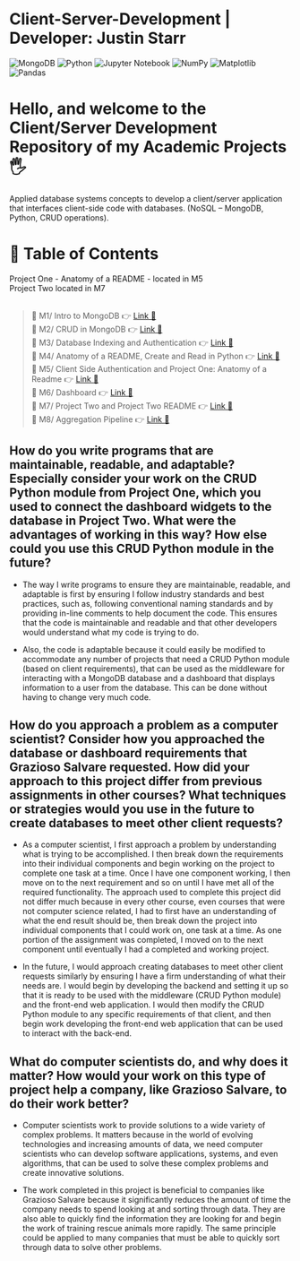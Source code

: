 # Client-Server-Development | Developer: Justin Starr

![MongoDB](https://img.shields.io/badge/MongoDB-%234ea94b.svg?style=for-the-badge&logo=mongodb&logoColor=white)
![Python](https://img.shields.io/badge/python-3670A0?style=for-the-badge&logo=python&logoColor=ffdd54)
![Jupyter Notebook](https://img.shields.io/badge/jupyter-%23FA0F00.svg?style=for-the-badge&logo=jupyter&logoColor=white)
![NumPy](https://img.shields.io/badge/numpy-%23013243.svg?style=for-the-badge&logo=numpy&logoColor=white)
![Matplotlib](https://img.shields.io/badge/Matplotlib-%23ffffff.svg?style=for-the-badge&logo=Matplotlib&logoColor=black)
![Pandas](https://img.shields.io/badge/pandas-%23150458.svg?style=for-the-badge&logo=pandas&logoColor=white)

# Hello, and welcome to the Client/Server Development Repository of my Academic Projects🖐️

Applied database systems concepts to develop a client/server application that interfaces client-side code with databases. (NoSQL – MongoDB, Python, CRUD operations).

# 📖 Table of Contents

Project One - Anatomy of a README - located in M5 <br>
Project Two located in M7<br><br>

> 📌 M1/ Intro to MongoDB 👉 [Link 🔗](https://www.github.com/JustinStarrSNHU/Client-Server-Development/tree/main/M1)<br>
📌 M2/ CRUD in MongoDB 👉 [Link 🔗](https://www.github.com/JustinStarrSNHU/Client-Server-Development/tree/main/M2)<br>
📌 M3/ Database Indexing and Authentication 👉 [Link 🔗](https://www.github.com/JustinStarrSNHU/Client-Server-Development/tree/main/M3)<br>
📌 M4/ Anatomy of a README, Create and Read in Python 👉 [Link 🔗](https://www.github.com/JustinStarrSNHU/Client-Server-Development/tree/main/M4)<br>
📌 M5/ Client Side Authentication and Project One: Anatomy of a Readme 👉 [Link 🔗](https://www.github.com/JustinStarrSNHU/Client-Server-Development/tree/main/M5)<br>
📌 M6/ Dashboard 👉 [Link 🔗](https://www.github.com/JustinStarrSNHU/Client-Server-Development/tree/main/M6)<br>
📌 M7/ Project Two and Project Two README 👉 [Link 🔗](https://www.github.com/JustinStarrSNHU/Client-Server-Development/tree/main/M7)<br>
📌 M8/ Aggregation Pipeline 👉 [Link 🔗](https://www.github.com/JustinStarrSNHU/Client-Server-Development/tree/main/M8)<br>

## How do you write programs that are maintainable, readable, and adaptable? Especially consider your work on the CRUD Python module from Project One, which you used to connect the dashboard widgets to the database in Project Two. What were the advantages of working in this way? How else could you use this CRUD Python module in the future?

- The way I write programs to ensure they are maintainable, readable, and adaptable is first by ensuring I follow industry standards and best practices, such as, following conventional naming standards and by providing in-line comments to help document the code. This ensures that the code is maintainable and readable and that other developers would understand what my code is trying to do.
  
- Also, the code is adaptable because it could easily be modified to accommodate any number of projects that need a CRUD Python module (based on client requirements), that can be used as the middleware for interacting with a MongoDB database and a dashboard that displays information to a user from the database. This can be done without having to change very much code.

## How do you approach a problem as a computer scientist? Consider how you approached the database or dashboard requirements that Grazioso Salvare requested. How did your approach to this project differ from previous assignments in other courses? What techniques or strategies would you use in the future to create databases to meet other client requests?

- As a computer scientist, I first approach a problem by understanding what is trying to be accomplished. I then break down the requirements into their individual components and begin working on the project to complete one task at a time. Once I have one component working, I then move on to the next requirement and so on until I have met all of the required functionality. The approach used to complete this project did not differ much because in every other course, even courses that were not computer science related, I had to first have an understanding of what the end result should be, then break down the project into individual components that I could work on, one task at a time. As one portion of the assignment was completed, I moved on to the next component until eventually I had a completed and working project.

- In the future, I would approach creating databases to meet other client requests similarly by ensuring I have a firm understanding of what their needs are. I would begin by developing the backend and setting it up so that it is ready to be used with the middleware (CRUD Python module) and the front-end web application. I would then modify the CRUD Python module to any specific requirements of that client, and then begin work developing the front-end web application that can be used to interact with the back-end.

## What do computer scientists do, and why does it matter? How would your work on this type of project help a company, like Grazioso Salvare, to do their work better?

- Computer scientists work to provide solutions to a wide variety of complex problems. It matters because in the world of evolving technologies and increasing amounts of data, we need computer scientists who can develop software applications, systems, and even algorithms, that can be used to solve these complex problems and create innovative solutions.
  
- The work completed in this project is beneficial to companies like Grazioso Salvare because it significantly reduces the amount of time the company needs to spend looking at and sorting through data. They are also able to quickly find the information they are looking for and begin the work of training rescue animals more rapidly. The same principle could be applied to many companies that must be able to quickly sort through data to solve other problems.   